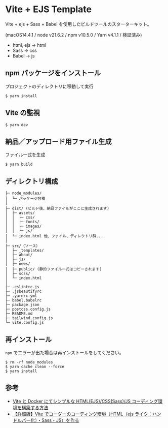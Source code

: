 # Vite + EJS Template

Vite + ejs + Sass + Babel を使用したビルドツールのスターターキット。

(macOS14.4.1 / node v21.6.2 / npm v10.5.0 / Yarn v4.1.1 / 検証済み)

- html, ejs -> html
- Sass -> css
- Babel -> js

## npm パッケージをインストール

プロジェクトのディレクトリに移動して実行

```
$ yarn install
```

## Vite の監視

```
$ yarn dev
```

## 納品／アップロード用ファイル生成

ファイル一式を生成

```
$ yarn build
```

## ディレクトリ構成

```
├─ node_modules/
│  └─ パッケージ各種
│
├─ dist/ (ビルド後、納品ファイルがここに生成されます)
│  ├─ assets/
│  │  ├─ css/
│  │  ├─ fonts/
│  │  ├─ images/
│  │  └─ js/
│  └─ index.html 他、ファイル、ディレクトリ群...
│
├─ src/（ソース）
│  ├─ _templates/
│  ├─ about/
│  ├─ js/
│  ├─ news/
│  ├─ public/ (静的ファイル一式はコピーされます)
│  ├─ scss/
│  └─ index.html
│
├─ .eslintrc.js
├─ .jsbeautifyrc
├─ .yarnrc.yml
├─ babel.babelrc
├─ package.json
├─ postcss.config.js
├─ README.md
├─ tailwind.config.js
└─ vite.config.js
```

## 再インストール

`npm` でエラーが出た場合は再インストールをしてください。

```
$ rm -rf node_modules
$ yarn cache clean --force
$ yarn install
```

## 参考 <!-- Reference -->

- [Vite と Docker にてシンプルな HTML(EJS)/CSS(Sass)/JS コーディング環境を構築する方法](https://qiita.com/soundweaver/items/78bd6a62263c397f43f5)
- [【詳細版】Vite でコーダーのコーディング環境（HTML（ejs ライク：ハンドルバー化）・Sass・JS）を作る](https://coding-memo.work/development/1274/)
